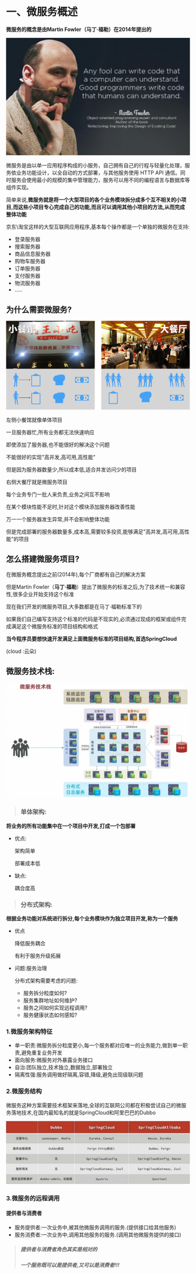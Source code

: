 # 一、微服务概述

**微服务的概念是由Martin Fowler（马丁·福勒）在2014年提出的**

![image-20220428153622848](images/image-20220428153622848.png)

微服务是由以单一应用程序构成的小服务，自己拥有自己的行程与轻量化处理，服务依业务功能设计，以全自动的方式部署，与其他服务使用 HTTP API 通信。同时服务会使用最小的规模的集中管理能力，服务可以用不同的编程语言与数据库等组件实现。

简单来说,**微服务就是将一个大型项目的各个业务模块拆分成多个互不相关的小项目,而这些小项目专心完成自己的功能,而且可以调用其他小项目的方法,从而完成整体功能**

京东\淘宝这样的大型互联网应用程序,基本每个操作都是一个单独的微服务在支持:

- 登录服务器
- 搜索服务器
- 商品信息服务器
- 购物车服务器
- 订单服务器
- 支付服务器
- 物流服务器
- .....

## 为什么需要微服务?

![image-20220428154923065](images/image-20220428154923065.png)

左侧小餐馆就像单体项目

一旦服务器忙,所有业务都无法快速响应

即使添加了服务器,也不能很好的解决这个问题

不能很好的实现"高并发,高可用,高性能"

但是因为服务器数量少,所以成本低,适合并发访问少的项目

右侧大餐厅就是微服务项目

每个业务专门一批人来负责,业务之间互不影响

在某个模块性能不足时,针对这个模块添加服务器改善性能

万一一个服务器发生异常,并不会影响整体功能

但是完成部署的服务器数量多,成本高,需要较多投资,能够满足"高并发,高可用,高性能"的项目

## 怎么搭建微服务项目?

在微服务概念提出之前(2014年),每个厂商都有自己的解决方案

但是Martin Fowler（**马丁·福勒**）提出了微服务的标准之后,为了技术统一和兼容性,很多企业开始支持这个标准

现在我们开发的微服务项目,大多数都是在马丁·福勒标准下的

如果我们自己编写支持这个标准的代码是不现实的,必须通过现成的框架或组件完成满足这个微服务标准的项目结构和格式

**当今程序员要想快速开发满足上面微服务标准的项目结构,首选SpringCloud**

(cloud :云朵)

## 微服务技术栈:

![image-20221124131613937](images/image-20221124131613937.png)

> ### 单体架构:

**将业务的所有功能集中在一个项目中开发,打成一个包部署**

- 优点:

  架构简单

  部署成本低

- 缺点:

  耦合度高

> ### 分布式架构:

**根据业务功能对系统进行拆分,每个业务模块作为独立项目开发,称为一个服务**

- 优点

  降低服务耦合

  有利于服务升级拓展

- 问题:服务治理

  分布式架构需要考虑的问题:

  - 服务拆分粒度如何?
  - 服务集群地址如何维护?
  - 服务之间如何实现远程调用?
  - 服务健康状态如何感知?

### 1.微服务架构特征

- 单一职责:微服务拆分粒度更小,每一个服务都对应唯一的业务能力,做到单一职责,避免重复业务开发
- 面向服务:微服务对外暴露业务接口
- 自治:团队独立,技术独立,数据独立,部署独立
- 隔离性强:服务调用做好隔离,容错,降级,避免出现级联问题

### 2.微服务结构

微服务这种方案需要技术框架来落地,全球的互联网公司都在积极尝试自己的微服务落地技术,在国内最知名的就是SpringCloud和阿里巴巴的Dubbo

![image-20221124135615912](images/image-20221124135615912.png)

###  3.微服务的远程调用

#### 提供者与消费者

- 服务提供者:一次业务中,被其他微服务调用的服务.(提供接口给其他服务)
- 服务消费者:一次业务中,调用其他服务的服务.(调用其他微服务提供的接口)

> ##### 提供者与消费者角色其实是相对的
>
> ##### 一个服务既可以是提供者,又可以是消费者!!!

